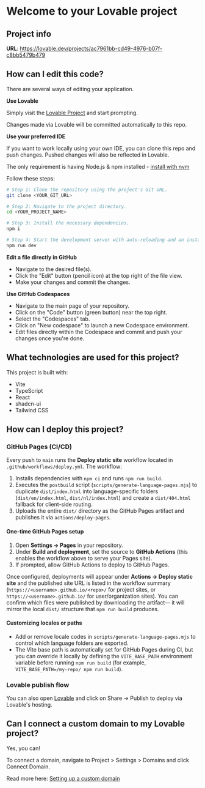 # Welcome to your Lovable project

## Project info

**URL**: https://lovable.dev/projects/ac7961bb-cd49-4976-b07f-c8bb5479b479

## How can I edit this code?

There are several ways of editing your application.

**Use Lovable**

Simply visit the [Lovable Project](https://lovable.dev/projects/ac7961bb-cd49-4976-b07f-c8bb5479b479) and start prompting.

Changes made via Lovable will be committed automatically to this repo.

**Use your preferred IDE**

If you want to work locally using your own IDE, you can clone this repo and push changes. Pushed changes will also be reflected in Lovable.

The only requirement is having Node.js & npm installed - [install with nvm](https://github.com/nvm-sh/nvm#installing-and-updating)

Follow these steps:

```sh
# Step 1: Clone the repository using the project's Git URL.
git clone <YOUR_GIT_URL>

# Step 2: Navigate to the project directory.
cd <YOUR_PROJECT_NAME>

# Step 3: Install the necessary dependencies.
npm i

# Step 4: Start the development server with auto-reloading and an instant preview.
npm run dev
```

**Edit a file directly in GitHub**

- Navigate to the desired file(s).
- Click the "Edit" button (pencil icon) at the top right of the file view.
- Make your changes and commit the changes.

**Use GitHub Codespaces**

- Navigate to the main page of your repository.
- Click on the "Code" button (green button) near the top right.
- Select the "Codespaces" tab.
- Click on "New codespace" to launch a new Codespace environment.
- Edit files directly within the Codespace and commit and push your changes once you're done.

## What technologies are used for this project?

This project is built with:

- Vite
- TypeScript
- React
- shadcn-ui
- Tailwind CSS

## How can I deploy this project?

### GitHub Pages (CI/CD)

Every push to `main` runs the **Deploy static site** workflow located in `.github/workflows/deploy.yml`. The workflow:

1. Installs dependencies with `npm ci` and runs `npm run build`.
2. Executes the `postbuild` script (`scripts/generate-language-pages.mjs`) to duplicate `dist/index.html` into
   language-specific folders (`dist/en/index.html`, `dist/nl/index.html`) and create a `dist/404.html` fallback for
   client-side routing.
3. Uploads the entire `dist/` directory as the GitHub Pages artifact and publishes it via `actions/deploy-pages`.

#### One-time GitHub Pages setup

1. Open **Settings → Pages** in your repository.
2. Under **Build and deployment**, set the source to **GitHub Actions** (this enables the workflow above to serve your
   Pages site).
3. If prompted, allow GitHub Actions to deploy to GitHub Pages.

Once configured, deployments will appear under **Actions → Deploy static site** and the published site URL is listed in
the workflow summary (`https://<username>.github.io/<repo>/` for project sites, or `https://<username>.github.io/` for
user/organization sites). You can confirm which files were published by downloading the artifact— it will mirror the
local `dist/` structure that `npm run build` produces.

#### Customizing locales or paths

- Add or remove locale codes in `scripts/generate-language-pages.mjs` to control which language folders are exported.
- The Vite base path is automatically set for GitHub Pages during CI, but you can override it locally by defining the
  `VITE_BASE_PATH` environment variable before running `npm run build` (for example, `VITE_BASE_PATH=/my-repo/ npm run
  build`).

### Lovable publish flow

You can also open [Lovable](https://lovable.dev/projects/ac7961bb-cd49-4976-b07f-c8bb5479b479) and click on Share -> Publish
to deploy via Lovable's hosting.

## Can I connect a custom domain to my Lovable project?

Yes, you can!

To connect a domain, navigate to Project > Settings > Domains and click Connect Domain.

Read more here: [Setting up a custom domain](https://docs.lovable.dev/features/custom-domain#custom-domain)
